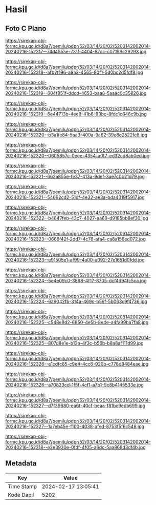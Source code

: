 # Hasil

## Foto C Plano

https://sirekap-obj-formc.kpu.go.id/d8a7/pemilu/pdpr/52/03/14/20/02/5203142002014-20240216-152317--74d4955e-731f-4404-87dc-c07199c29293.jpg

https://sirekap-obj-formc.kpu.go.id/d8a7/pemilu/pdpr/52/03/14/20/02/5203142002014-20240216-152318--afb2f196-a9a3-4565-80f1-5d0bc2d5fdf8.jpg

https://sirekap-obj-formc.kpu.go.id/d8a7/pemilu/pdpr/52/03/14/20/02/5203142002014-20240216-152319--604f851f-ddcd-4653-baa8-5aaac0c35826.jpg

https://sirekap-obj-formc.kpu.go.id/d8a7/pemilu/pdpr/52/03/14/20/02/5203142002014-20240216-152319--6e44713b-4ee9-41b6-83bc-8fdc1c846c9b.jpg

https://sirekap-obj-formc.kpu.go.id/d8a7/pemilu/pdpr/52/03/14/20/02/5203142002014-20240216-152320--b3a1fe84-5aa3-409a-9a62-39e6e2522fe8.jpg

https://sirekap-obj-formc.kpu.go.id/d8a7/pemilu/pdpr/52/03/14/20/02/5203142002014-20240216-152320--0605857c-0eee-4354-a0f7-ed32cd8ab0ed.jpg

https://sirekap-obj-formc.kpu.go.id/d8a7/pemilu/pdpr/52/03/14/20/02/5203142002014-20240216-152321--662a855e-fe37-413a-9def-3ae7c0b21d79.jpg

https://sirekap-obj-formc.kpu.go.id/d8a7/pemilu/pdpr/52/03/14/20/02/5203142002014-20240216-152321--54662cd2-51df-4e32-ae3a-bda4319f5917.jpg

https://sirekap-obj-formc.kpu.go.id/d8a7/pemilu/pdpr/52/03/14/20/02/5203142002014-20240216-152322--b4647feb-43c7-4027-aa69-d9185bb8ef30.jpg

https://sirekap-obj-formc.kpu.go.id/d8a7/pemilu/pdpr/52/03/14/20/02/5203142002014-20240216-152323--0666f42f-2dd7-4c76-afa4-ca8a156ed072.jpg

https://sirekap-obj-formc.kpu.go.id/d8a7/pemilu/pdpr/52/03/14/20/02/5203142002014-20240216-152323--e91505e1-af99-4a00-a092-27e1651d0fdd.jpg

https://sirekap-obj-formc.kpu.go.id/d8a7/pemilu/pdpr/52/03/14/20/02/5203142002014-20240216-152324--5e4e09c0-3898-4f17-8705-dcf4d94fc5ca.jpg

https://sirekap-obj-formc.kpu.go.id/d8a7/pemilu/pdpr/52/03/14/20/02/5203142002014-20240216-152324--6a9042fb-314a-469c-b59f-5b063c9f4736.jpg

https://sirekap-obj-formc.kpu.go.id/d8a7/pemilu/pdpr/52/03/14/20/02/5203142002014-20240216-152325--c548e9d2-6850-4e5b-8e4e-a4fa99ba7fa8.jpg

https://sirekap-obj-formc.kpu.go.id/d8a7/pemilu/pdpr/52/03/14/20/02/5203142002014-20240216-152325--807d8e1e-b13a-4f3c-b56b-b8a8af111d99.jpg

https://sirekap-obj-formc.kpu.go.id/d8a7/pemilu/pdpr/52/03/14/20/02/5203142002014-20240216-152326--e1cdfc85-c9e4-4cc6-920b-c778d8484eae.jpg

https://sirekap-obj-formc.kpu.go.id/d8a7/pemilu/pdpr/52/03/14/20/02/5203142002014-20240216-152326--a70823cd-1f5f-4cf1-a7b1-9c8b4145533e.jpg

https://sirekap-obj-formc.kpu.go.id/d8a7/pemilu/pdpr/52/03/14/20/02/5203142002014-20240216-152327--d7f39680-ea6f-40cf-beaa-f81bc9edb699.jpg

https://sirekap-obj-formc.kpu.go.id/d8a7/pemilu/pdpr/52/03/14/20/02/5203142002014-20240216-152327--1a7eb45e-f100-4038-afed-8753f5f6c548.jpg

https://sirekap-obj-formc.kpu.go.id/d8a7/pemilu/pdpr/52/03/14/20/02/5203142002014-20240216-152318--e2e3930e-0fdf-4f05-a6dc-5aa868d3df4b.jpg


## Metadata

| Key        | Value               |
| ---------- | ------------------- |
| Time Stamp | 2024-02-17 13:05:41 |
| Kode Dapil | 5202                |



